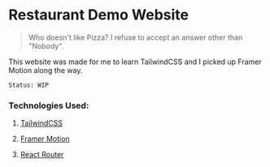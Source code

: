 # Restaurant Demo Website

> Who doesn't like Pizza? I refuse to accept an answer other than "Nobody".

This website was made for me to learn TailwindCSS and I picked up Framer Motion along the way.

```
Status: WIP

```

### Technologies Used: 

1. [TailwindCSS](https://tailwindcss.com/)

2. [Framer Motion](https://www.framer.com/motion/)

3. [React Router](https://reactrouter.com/) 